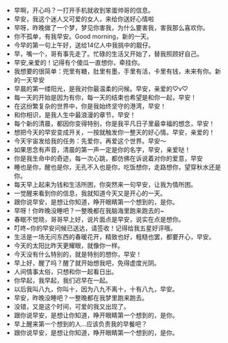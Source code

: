 - 早啊，开心吗？一打开手机就收到笨蛋帅哥的信息。
- 早安，我这个迷人又可爱的女人，来给你送好心情啦
- 早呀，昨晚做了一个梦，梦见你害我，为什么要害我，害我那么喜欢你。
- 你不孤单，有我早安。Good morning，新的一天。
- 今早的第一句上午好，送给14亿人中我挑中的靓仔。
- 早，嘴一个，哥有事先走了。忙碌的生活又开始了，替我照顾好自己。
- 早安,亲爱的！记得有个傻瓜一直想你，牵挂你。
- 我想要的很简单：兜里有糖，肚里有墨，手里有活，卡里有钱，未来有你。新的一天早安
- 早晨的第一缕阳光，是我对你最温柔的问候。早安，亲爱的♡ⅴ♡
- 每一天的开始是因为有你，每一天的结束也希望是和你一起，早安！
- 在这纷繁复杂的世界中，你是我始终坚守的港湾，早安！
- 和你相识，是我人生中最浪漫的章节，早安！
- 每个新的清晨，都因你变得特别，你是我平凡日子里最幸福的想念，早安！
- 想把今天的早安变成开关，一按就触发你一整天的好心情。早安，亲爱的！
- 今天宇宙发给我的任务：先爱你，再爱这个世界。早安～
- 如果思念有声音，清晨的第一声一定是你的名字，早安，亲爱哒！
- 你是我生命中的奇迹，每一次心跳，都仿佛在诉说着对你的爱意，早安
- 睡也是你，醒也是你，无孔不入也是你，吃饭想你，走路想你，望穿秋水还是你。
- 每天早上起来为钱和生活所困，你突然来一句早安，让我为情所困。
- 一觉醒来看到你的信息，我就知道今天又是开心的一天。
- 跟你说早安，是想让你知道，睁开眼睛第一个想到的，是你。
- 早呀！你昨晚没睡吧？一整晚都在我脑海里跑来跑去的~
- 春眠不觉晓，哥哥早上好，说片面点是早安，说实在点是想你。
- 叮咚~你的早安问候已送达，请签收！记得给我五星好评哦。
- 生活是一场无问东西的春暖花开，精致也好，粗糙也罢，都要开心，早安。
- 今天的太阳比昨天更耀眼，就像你一样。
- 今天没有什么特别的，就是特别的想你，早安！
- 早上好，醒了吗？醒了就开始想我吧，免得虚度光阴。
- 人间情事太俗，只想和你一起看日出。
- 你早起，我早起，我们迟早在一起。
- 以后我叫八九，你叫十，因为八九不离十，十有八九，早安。
- 早安，昨晚没睡吧？一整晚都在我梦里跑来跑去。
- 没错，又是这个时间，可爱的我又出现了。
- 跟你说早安，是想让你知道，睁开眼睛第一个想到的，是你。
- 早上醒来第一个想到的人…应该负责我的早餐吧？
- 跟你说早安，是想让你知道，睁开眼睛第一个想到的，是你。